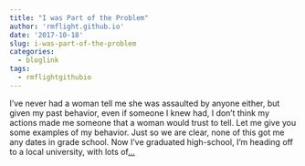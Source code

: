 ```yaml
---
title: "I was Part of the Problem"
author: 'rmflight.github.io'
date: '2017-10-18'
slug: i-was-part-of-the-problem
categories:
  - bloglink
tags:
  - rmflightgithubio
---
```


I’ve never had a woman tell me she was assaulted by anyone either, but given my past behavior, even if someone I knew had, I don’t think my actions made me someone that a woman would trust to tell. Let me give you some examples of my behavior. Just so we are clear, none of this got me any dates in grade school. Now I’ve graduated high-school, I’m heading off to a local university, with lots of[... <i class="fas fa-external-link-alt"></i>](http://rmflight.github.io/post/i-was-part-of-the-problem/)

